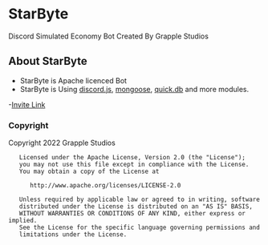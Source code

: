 # StarByte

Discord Simulated Economy Bot Created By Grapple Studios    

## About StarByte

- StarByte is Apache licenced Bot
- StarByte is Using [discord.js](https://www.npmjs.com/package/discord.js), [mongoose](https://www.npmjs.com/package/mongoose), [quick.db](https://www.npmjs.com/package/quick.db) and more modules.

-[Invite Link](https://discord.com/api/oauth2/authorize?client_id=853233412109107220&permissions=8&scope=bot%20applications.commands)

### Copyright

  Copyright 2022 Grapple Studios

       Licensed under the Apache License, Version 2.0 (the "License");
       you may not use this file except in compliance with the License.
       You may obtain a copy of the License at

          http://www.apache.org/licenses/LICENSE-2.0

       Unless required by applicable law or agreed to in writing, software
       distributed under the License is distributed on an "AS IS" BASIS,
       WITHOUT WARRANTIES OR CONDITIONS OF ANY KIND, either express or implied.
       See the License for the specific language governing permissions and
       limitations under the License. 